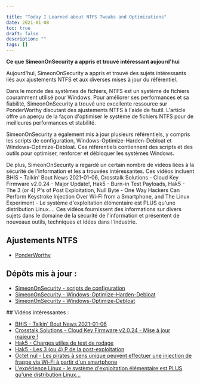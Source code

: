 ```yaml
---

title: "Today I Learned about NTFS Tweaks and Optimizations"
date: 2021-01-08
toc: true
draft: false
description: ""
tags: []
---
```

 **Ce que SimeonOnSecurity a appris et trouvé intéressant aujourd'hui**  Aujourd'hui, SimeonOnSecurity a appris et trouvé des sujets intéressants liés aux ajustements NTFS et aux diverses mises à jour du référentiel.  Dans le monde des systèmes de fichiers, NTFS est un système de fichiers couramment utilisé pour Windows. Pour améliorer ses performances et sa fiabilité, SimeonOnSecurity a trouvé une excellente ressource sur PonderWorthy discutant des ajustements NTFS à l'aide de fsutil. L'article offre un aperçu de la façon d'optimiser le système de fichiers NTFS pour de meilleures performances et stabilité.  SimeonOnSecurity a également mis à jour plusieurs référentiels, y compris les scripts de configuration, Windows-Optimize-Harden-Debloat et Windows-Optimize-Debloat. Ces référentiels contiennent des scripts et des outils pour optimiser, renforcer et débloquer les systèmes Windows.  De plus, SimeonOnSecurity a regardé un certain nombre de vidéos liées à la sécurité de l'information et les a trouvées intéressantes. Ces vidéos incluent BHIS - Talkin' Bout News 2021-01-06, Crosstalk Solutions - Cloud Key Firmware v2.0.24 - Major Update!, Hak5 - Burn-in Test Payloads, Hak5 - The 3 (or 4) P's of Post Exploitation, Null Byte - One Way Hackers Can Perform Keystroke Injection Over Wi-Fi from a Smartphone, and The Linux Experiment - Le système d'exploitation élémentaire est PLUS qu'une distribution Linux.... Ces vidéos fournissent des informations sur divers sujets dans le domaine de la sécurité de l'information et présentent de nouveaux outils, techniques et idées dans l'industrie.  ## Ajustements NTFS - [PonderWorthy](https://notes.ponderworthy.com/fsutil-tweaks-for-ntfs-performance-and-reliability)  ## Dépôts mis à jour : - [SimeonOnSecurity - scripts de configuration](https://github.com/simeononsecurity/setup-scripts) - [SimeonOnSecurity - Windows-Optimize-Harden-Debloat](https://github.com/simeononsecurity/Windows-Optimize-Harden-Debloat) - [SimeonOnSecurity - Windows-Optimize-Debloat](https://github.com/simeononsecurity/Windows-Optimize-Debloat)  ## Vidéos intéressantes : - [BHIS - Talkin' Bout News 2021-01-06](https://www.youtube.com/watch?v=-zAIdP7OA6E) - [Crosstalk Solutions - Cloud Key Firmware v2.0.24 - Mise à jour majeure !](https://www.youtube.com/watch?v=y_A-Zcc1yHM) - [Hak5 - Charges utiles de test de rodage](https://www.youtube.com/watch?v=bTRO2EHTLBQ) - [Hak5 - Les 3 (ou 4) P de la post-exploitation](https://www.youtube.com/watch?v=OcEKXyJ8oqs) - [Octet nul - Les pirates à sens unique peuvent effectuer une injection de frappe via Wi-Fi à partir d'un smartphone](https://www.youtube.com/watch?v=srk63urpHNA) - [L'expérience Linux - le système d'exploitation élémentaire est PLUS qu'une distribution Linux...](https://www.youtube.com/watch?v=FuVN6YGGmDo)